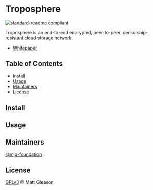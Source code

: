 <!--
SPDX-FileCopyrightText: @ 2023 Matt Gleason <mjgleason@foundationdevices.com>
SPDX-License-Identifier: GPL-3.0-or-later

SPDX-FileCopyrightText: Richard Littauer <richard@maintainer.io>
SPDX-License-Identifier: MIT
-->

# Troposphere

[![standard-readme compliant](https://img.shields.io/badge/readme%20style-standard-brightgreen.svg)](https://github.com/RichardLitt/standard-readme)

Troposphere is an end-to-end encrypted, peer-to-peer, censorship-resistant cloud storage network.

- [Whitepaper](Whitepaper.pdf)

## Table of Contents

- [Install](#install)
- [Usage](#usage)
- [Maintainers](#maintainers)
- [License](#license)

## Install

## Usage

## Maintainers

[@mjg-foundation](https://github.com/mjg-foundation)

## License

[GPLv3](LICENSE) @ Matt Gleason
